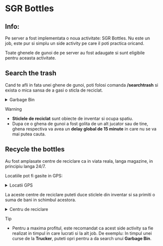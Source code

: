 # SGR Bottles
## Info:

Pe server a fost implementata o noua activitate: SGR Bottles.
Nu este un job, este pur si simplu un side activity pe care il poti practica oricand.

Toate ghenele de gunoi de pe server au fost adaugate si sunt eligibile pentru aceasta activitate.


## Search the trash

Cand te afli in fata unei ghene de gunoi, poti folosi comanda **/searchtrash** si exista o mica sansa de a gasi o sticla de reciclat.

<details>
  <summary> Garbage Bin  </summary>
<img src="https://i.imgur.com/6ShGekL.png" width="60%"/>
</details>



>[!WARNING]
> - **Sticlele de reciclat** sunt obiecte de inventar si ocupa spatiu.
> - Dupa ce o ghena de gunoi a fost golita de un alt jucator sau de tine, ghena respectiva va avea un **delay global de 15 minute** in care nu se va mai putea cauta.

## Recycle the bottles

Au fost amplasate centre de reciclare ca in viata reala, langa magazine, in principiu langa 24/7.

Locatiile pot fi gasite in GPS:

<details>
  <summary> Locatii GPS  </summary>
<img src="https://i.imgur.com/NcwYjyX.png" width="60%"/>
</details>



La aceste centre de reciclare puteti duce sticlele din inventar si sa primiti o suma de bani in schimbul acestora.

<details>
  <summary> Centru de reciclare  </summary>
<img src="https://i.imgur.com/Gi9XSxg.png" width="60%"/>
</details>

>[!TIP]
> - Pentru a maxima profitul, este recomandat ca acest side activity sa fie realizat in timpul in care lucrati si la alt job. De exemplu: In timpul unei curse de la **Trucker**, puteti opri pentru a da search unui **Garbage Bin**.

